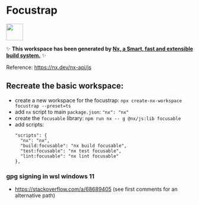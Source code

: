# Focustrap

<a alt="Nx logo" href="https://nx.dev" target="_blank" rel="noreferrer"><img src="https://raw.githubusercontent.com/nrwl/nx/master/images/nx-logo.png" width="45"></a>

✨ **This workspace has been generated by [Nx, a Smart, fast and extensible build system.](https://nx.dev)** ✨

Reference: https://nx.dev/nx-api/js

## Recreate the basic workspace:

- create a new workspace for the focustrap: `npx create-nx-workspace focustrap --preset=ts`
- add `nx` script to main `package.json`: `"nx": "nx"`
- create the `focusable` library: `npm run nx -- g @nx/js:lib focusable`
- add scripts:
  ```
  "scripts": {
    "nx": "nx",
    "build:focusable": "nx build focusable",
    "test:focusable": "nx test focusable",
    "lint:focusable": "nx lint focusable"
  },
  ```

### gpg signing in wsl windows 11

- https://stackoverflow.com/a/68689405 (see first comments for an alternative path)
